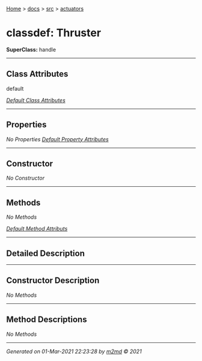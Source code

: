 [Home](../../index.md) > [docs](../../docs_index.md) > [src](../src_index.md) > [actuators](actuators_index.md)  


# classdef: Thruster

**SuperClass:** handle



 ***

## Class Attributes

default

[*Default Class Attributes*](https://www.mathworks.com/help/matlab/matlab_oop/class-attributes.html)

 ***

## Properties

*No Properties*
[*Default Property Attributes*](https://www.mathworks.com/help/matlab/matlab_oop/property-attributes.html)

 ***

## Constructor

*No Constructor*

 ***

## Methods

*No Methods*

[*Default Method Attributs*](https://www.mathworks.com/help/matlab/matlab_oop/method-attributes.html)

 ***

## Detailed Description



 ***

## Constructor Description

*No Methods*

 ***

## Method Descriptions

*No Methods*


***

*Generated on 01-Mar-2021 22:23:28 by [m2md](https://github.com/crgnam-research/m2md) © 2021*